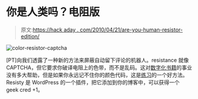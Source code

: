 # 你是人类吗？电阻版

> 原文:[https://hack aday . com/2010/04/21/are-you-human-resistor-edition/](https://hackaday.com/2010/04/21/are-you-human-resistor-edition/)

![](../Images/586b09bdfc9ea51103a99e9b321e4f8d.png "color-resistor-captcha")

[PT]向我们透露了一种新的方法来屏蔽自动留下评论的机器人。resistance 就像 CAPTCHA，但它要求你破译电阻上的色带，而不是乱码。这对[数字化书籍](http://hackaday.com/2009/09/18/are-you-human-then-type-out-this-book/)的事业没有多大帮助，但是如果你永远记不住你的颜色代码，这是[练习](http://hackaday.com/2010/01/15/know-your-resistors-tell-the-time/)的一个好方法。Resisty 是 WordPress 的一个插件，把它添加到你的博客中，可以获得一个 geek cred +1。
